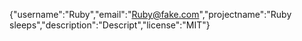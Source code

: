 {"username":"Ruby","email":"Ruby@fake.com","projectname":"Ruby sleeps","description":"Descript","license":"MIT"}